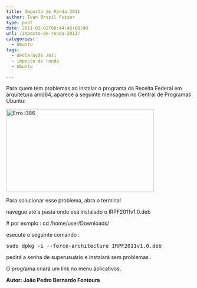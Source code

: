 ```yaml
---
title: Imposto de Renda 2011
author: Ivan Brasil Fuzzer
type: post
date: 2011-03-02T00:44:48+00:00
url: /imposto-de-renda-2011/
categories:
  - Ubuntu
tags:
  - declaração 2011
  - imposto de renda
  - Ubuntu

---
```

Para quem tem problemas ao instalar o programa da Receita Federal em arquitetura amd64, aparece a seguinte mensagem no Central de Programas Ubuntu:
  
<img src="https://lh5.googleusercontent.com/_bmR-2d1IkNY/TW0RYCuz9KI/AAAAAAAAADA/JNkNfRsH_DU/s800/erroimposto.png" alt="Erro i386" width="400" height="225" />

Para solucionar esse problema, abra o terminal

navegue até a pasta onde esá instalado o IRPF2011v1.0.deb

\# por exmplo : cd /home/user/Downloads/

esecute o seguinte comando :

<pre class="brush:as3">sudo dpkg -i --force-architecture IRPF2011v1.0.deb</pre>

pedirá a senha de superusuário e instalará sem problemas .

O programa criará um link no menu aplicativos.

**Autor: João Pedro Bernardo Fontoura**